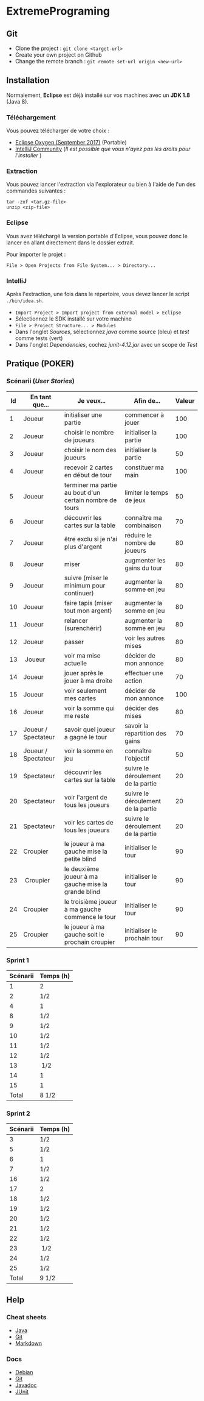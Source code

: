 # ExtremePrograming

## Git

* Clone the project : `git clone <target-url>`
* Create your own project on Github
* Change the remote branch : `git remote set-url origin <new-url>`

## Installation

Normalement, **Eclipse** est déjà installé sur vos machines avec un **JDK 1.8** (Java 8).


### Téléchargement

Vous pouvez télécharger de votre choix :
* [Eclipse Oxygen (September 2017)](http://www.eclipse.org/downloads/packages/eclipse-ide-java-developers/oxygenrc3) (Portable)
* [IntelliJ Community](https://www.jetbrains.com/idea/download/) (_Il est possible que vous n'ayez pas les droits pour l'installer_ )

### Extraction

Vous pouvez lancer l'extraction via l'explorateur ou bien à l'aide de l'un des commandes suivantes :
```
tar -zxf <tar.gz-file>
unzip <zip-file>
```

### Eclipse

Vous avez téléchargé la version portable d'Eclipse, vous pouvez donc le lancer en allant directement dans le dossier extrait.

Pour importer le projet :
```
File > Open Projects from File System... > Directory...
```

### IntelliJ

Après l'extraction, une fois dans le répertoire, vous devez lancer le script `./bin/idea.sh`.

* `Import Project > Import project from external model > Eclipse`
* Sélectionnez le SDK installé sur votre machine
* `File > Project Structure... > Modules`
* Dans l'onglet _Sources_, sélectionnez _java_ comme source (bleu) et _test_ comme tests (vert)
* Dans l'onglet _Dependencies_, cochez _junit-4.12.jar_ avec un scope de _Test_

## Pratique (POKER)

### Scénarii (_User Stories_)

Id | En tant que... | Je veux... | Afin de... | Valeur
--- | --- | --- | --- | ---
1 | Joueur | initialiser une partie | commencer à jouer | 100
2 | Joueur | choisir le nombre de joueurs | initialiser la partie | 100
3 | Joueur | choisir le nom des joueurs | initialiser la partie | 50
4 | Joueur | recevoir 2 cartes en début de tour | constituer ma main | 100
5 | Joueur | terminer ma partie au bout d'un certain nombre de tours | limiter le temps de jeux | 50
6 | Joueur | découvrir les cartes sur la table | connaître ma combinaison | 70
7 | Joueur | être exclu si je n'ai plus d'argent | réduire le nombre de joueurs | 80
8 | Joueur | miser | augmenter les gains du tour | 80
9 | Joueur | suivre (miser le minimum pour continuer) | augmenter la somme en jeu | 80
10 | Joueur | faire tapis (miser tout mon argent) | augmenter la somme en jeu | 80
11 | Joueur | relancer (surenchérir) | augmenter la somme en jeu | 80
12 | Joueur | passer | voir les autres mises | 80
13 | Joueur | voir ma mise actuelle | décider de mon annonce | 80
14 | Joueur | jouer après le jouer à ma droite | effectuer une action | 70
15 | Joueur | voir seulement mes cartes | décider de mon annonce | 100
16 | Joueur | voir la somme qui me reste | décider des mises | 80
17 | Joueur / Spectateur | savoir quel joueur a gagné le tour | savoir la répartition des gains | 70
18 | Joueur / Spectateur | voir la somme en jeu | connaître l'objectif | 50
19 | Spectateur | découvrir les cartes sur la table | suivre le déroulement de la partie | 20
20 | Spectateur | voir l'argent de tous les joueurs | suivre le déroulement de la partie | 20
21 | Spectateur | voir les cartes de tous les joueurs | suivre le déroulement de la partie | 20
22 | Croupier | le joueur à ma gauche mise la petite blind | initialiser le tour | 90
23 | Croupier | le deuxième joueur à ma gauche mise la grande blind | initialiser le tour | 90
24 | Croupier | le troisième joueur à ma gauche commence le tour | initialiser le tour | 90
25 | Croupier | le joueur à ma gauche soit le prochain croupier | initialiser le prochain tour | 90

### Sprint 1

Scénarii | Temps (h)
--- | ---
1 | 2
2 | 1/2
4 | 1
8 | 1/2
9 | 1/2
10 | 1/2
11 | 1/2
12 | 1/2
13 | 1/2
14 | 1
15 | 1
Total | 8 1/2

### Sprint 2

Scénarii | Temps (h)
--- | ---
3 | 1/2
5 | 1/2
6 | 1
7 | 1/2
16 | 1/2
17 | 2
18 | 1/2
19 | 1/2
20 | 1/2
21 | 1/2
22 | 1/2
23 | 1/2
24 | 1/2
25 | 1/2
Total | 9 1/2

## Help

### Cheat sheets

* [Java](https://introcs.cs.princeton.edu/java/11cheatsheet/ "Java Programing Cheatsheet")
* [Git](https://www.git-tower.com/blog/posts/git-cheat-sheet "Git Tower")
* [Markdown](https://github.com/adam-p/markdown-here/wiki/Markdown-Cheatsheet "Markdown Cheat Sheet by Adam Pritchard")

### Docs

* [Debian](https://www.debian.org/doc/manuals/refcard/refcard "Debian Doc")
* [Git](https://git-scm.com/documentation "Git SCM doc")
* [Javadoc](https://docs.oracle.com/javase/8/docs/api/ "Java 8 Doc")
* [JUnit](http://junit.org/junit4/javadoc/latest/ "JUnit Doc")
